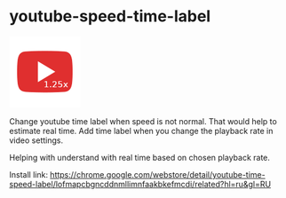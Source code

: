 # youtube-speed-time-label

![Screenshot](icon128.png)

Change youtube time label when speed is not normal. That would help to estimate real time.
Add time label when you change the playback rate in video settings. 

Helping with understand with real time based on chosen playback rate.

Install link: https://chrome.google.com/webstore/detail/youtube-time-speed-label/lofmapcbgncddnmllimnfaakbkefmcdi/related?hl=ru&gl=RU
